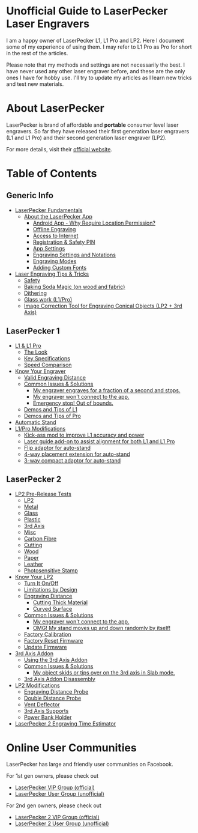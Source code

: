 # Unofficial Guide to LaserPecker Laser Engravers

I am a happy owner of LaserPecker L1, L1 Pro and LP2. Here I document some of my experience of using them. I may refer to L1 Pro as Pro for short in the rest of the articles.

Please note that my methods and settings are not necessarily the best. I have never used any other laser engraver before, and these are the only ones I have for hobby use. I'll try to update my articles as I learn new tricks and test new materials.


# About LaserPecker

LaserPecker is brand of affordable and **portable** consumer level laser engravers. So far they have released their first generation laser engravers (L1 and L1 Pro) and their second generation laser engraver (LP2).

For more details, visit their [official website](https://www.laserpecker.net/).


# Table of Contents
## Generic Info
- [LaserPecker Fundamentals](/LP_fundamentals.md)
  - [About the LaserPecker App](/LP_fundamentals.md#about-the-laserpecker-app)
    - [Android App - Why Require Location Permission?](/LP_fundamentals.md#android-app---why-require-location-permission)
    - [Offline Engraving](/LP_fundamentals.md#offline-engraving)
    - [Access to Internet](/LP_fundamentals.md#access-to-internet)
    - [Registration & Safety PIN](/LP_fundamentals.md#registration--safety-pin)
    - [App Settings](/LP_fundamentals.md##app-settings)
    - [Engraving Settings and Notations](/LP_fundamentals.md#engraving-settings-and-notations)
    - [Engraving Modes](/LP_fundamentals.md#engraving-modes)
    - [Adding Custom Fonts](/LP_fundamentals.md#adding-custom-fonts)
- [Laser Engraving Tips & Tricks](/laser_engraving.md)
  - [Safety](/laser_engraving.md#safety)
  - [Baking Soda Magic (on wood and fabric)](/laser_engraving.md#baking-soda-magic-on-wood-and-fabric)
  - [Dithering](/laser_engraving.md#dithering)
  - [Glass work (L1/Pro)](/laser_engraving.md#glass-work-l1pro)
  - [Image Correction Tool for Engraving Conical Objects (LP2 + 3rd Axis)
](/laser_engraving.md#image-correction-tool-for-engraving-conical-objects-lp2--3rd-axis)
## LaserPecker 1
- [L1 & L1 Pro](/L1_index.md)
  - [The Look](/L1_index.md#the-look)
  - [Key Specifications](/L1_index.md#key-specifications)
  - [Speed Comparison](/L1_index.md#speed-comparison)
- [Know Your Engraver](/L1_index.md#know-your-engraver)
  - [Valid Engraving Distance](/L1_index.md#valid-engraving-distance)
  - [Common Issues & Solutions](/L1_index.md#common-issues--solutions)
    - [My engraver engraves for a fraction of a second and stops.](/L1_index.md#my-engraver-engraves-for-a-fraction-of-a-second-and-stops)
    - [My engraver won't connect to the app.](/L1_index.md#my-engraver-wont-connect-to-the-app)
    - [Emergency stop! Out of bounds.](/L1_index.md#emergency-stop-out-of-bounds)
  - [Demos and Tips of L1](L1.md)
  - [Demos and Tips of Pro](Pro.md)
- [Automatic Stand](Auto_Stand.md)
- [L1/Pro Modifications](/L1_index.md#l1pro-modifications)
  - [Kick-ass mod to improve L1 accuracy and power](/L1.md#kick-ass-modification-cheap--cheerful)
  - [Laser guide add-on to assist alignment for both L1 and L1 Pro](/modifications.md#laser-guide-add-on-to-assist-alignment-for-both-l1-and-l1-pro)
  - [Flip adaptor for auto-stand](/modifications.md#flip-adaptor-for-auto-stand)
  - [4-way placement extension for auto-stand](/modifications.md#4-way-placement-extension-for-auto-stand)
  - [3-way compact adaptor for auto-stand](/modifications.md#3-way-compact-adaptor-for-auto-stand)
## LaserPecker 2
- [LP2 Pre-Release Tests](/LP2_pre_release_tests.md)
  - [LP2](/LP2_pre_release_tests.md#lp2)
  - [Metal](/LP2_pre_release_tests.md#metal)
  - [Glass](/LP2_pre_release_tests.md#glass)
  - [Plastic](/LP2_pre_release_tests.md#plastic)
  - [3rd Axis](/LP2_pre_release_tests.md#3rd-axis)
  - [Misc](/LP2_pre_release_tests.md#misc)
  - [Carbon Fibre](/LP2_pre_release_tests.md#carbon-fibre)
  - [Cutting](/LP2_pre_release_tests.md#cutting)
  - [Wood](/LP2_pre_release_tests.md#wood)
  - [Paper](/LP2_pre_release_tests.md#paper)
  - [Leather](/LP2_pre_release_tests.md#leather)
  - [Photosensitive Stamp](/LP2_pre_release_tests.md#photosensitive-stamp)
- [Know Your LP2](/LP2.md#know-your-lp2)
  - [Turn It On/Off](/LP2.md#turn-it-onoff)
  - [Limitations by Design](/LP2.md#limitations-by-design)
  - [Engraving Distance](/LP2.md#engraving-distance)
    - [Cutting Thick Material](/LP2.md#cutting-thick-material)
    - [Curved Surface](/LP2.md#curved-surface)
  - [Common Issues & Solutions](/LP2.md#common-issues--solutions)
    - [My engraver won't connect to the app.](/LP2.md#my-engraver-wont-connect-to-the-app)
    - [OMG! My stand moves up and down randomly by itself!](/LP2.md#omg-my-stand-moves-up-and-down-randomly-by-itself)
  - [Factory Calibration](/LP2.md#factory-calibration)
  - [Factory Reset Firmware](/LP2.md#factory-reset-firmware)
  - [Update Firmware](/LP2.md#update-firmware)
- [3rd Axis Addon](/3rd_axis.md)
  - [Using the 3rd Axis Addon](/3rd_axis.md#using-the-3rd-axis-addon)
  - [Common Issues & Solutions](/3rd_axis.md#common-issues--solutions)
    - [My object skids or tips over on the 3rd axis in Slab mode.](/3rd_axis.md#my-object-skids-or-tips-over-on-the-3rd-axis-in-slab-mode)
  - [3rd Axis Addon Disassembly](/3rd_axis.md#3rd-axis-addon-disassembly)
- [LP2 Modifications](/modifications.md#mods-for-lp2)
  - [Engraving Distance Probe](/modifications.md#engraving-distance-probe)
  - [Double Distance Probe](/modifications.md#double-distance-probe)
  - [Vent Deflector](/modifications.md#vent-deflector)
  - [3rd Axis Supports](/modifications.md#3rd-axis-supports)
  - [Power Bank Holder](/modifications.md#power-bank-holder)
- [LaserPecker 2 Engraving Time Estimator](http://laserpecker.ddns.net/)




# Online User Communities

LaserPecker has large and friendly user communities on Facebook.

For 1st gen owners, please check out

* [LaserPecker VIP Group (official)](https://www.facebook.com/groups/laserpecker/)
* [LaserPecker User Group (unofficial)](https://www.facebook.com/groups/203376080793152/)

For 2nd gen owners, please check out

* [LaserPecker 2 VIP Group (official)](https://www.facebook.com/groups/374697760505822/)
* [LaserPecker 2 User Group (unofficial)](https://www.facebook.com/groups/lp2users/)



